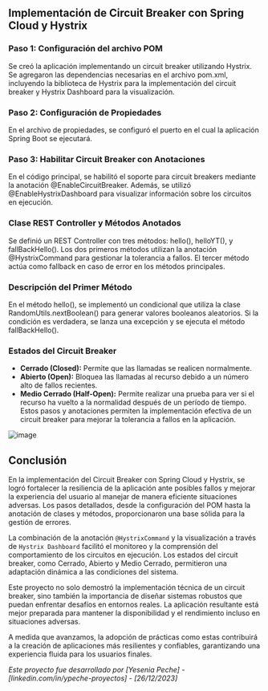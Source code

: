 ## Implementación de Circuit Breaker con Spring Cloud y Hystrix

### **Paso 1: Configuración del archivo POM**
Se creó la aplicación implementando un circuit breaker utilizando Hystrix. Se agregaron las dependencias necesarias en el archivo pom.xml, incluyendo la biblioteca de Hystrix para la implementación del circuit breaker y Hystrix Dashboard para la visualización.

### **Paso 2: Configuración de Propiedades**
En el archivo de propiedades, se configuró el puerto en el cual la aplicación Spring Boot se ejecutará.

### **Paso 3: Habilitar Circuit Breaker con Anotaciones**
En el código principal, se habilitó el soporte para circuit breakers mediante la anotación @EnableCircuitBreaker. Además, se utilizó @EnableHystrixDashboard para visualizar información sobre los circuitos en ejecución.

### **Clase REST Controller y Métodos Anotados**
Se definió un REST Controller con tres métodos: hello(), helloYT(), y fallBackHello(). Los dos primeros métodos utilizan la anotación @HystrixCommand para gestionar la tolerancia a fallos. El tercer método actúa como fallback en caso de error en los métodos principales.

### **Descripción del Primer Método**
En el método hello(), se implementó un condicional que utiliza la clase RandomUtils.nextBoolean() para generar valores booleanos aleatorios. Si la condición es verdadera, se lanza una excepción y se ejecuta el método fallBackHello().

### **Estados del Circuit Breaker**
- **Cerrado (Closed):** Permite que las llamadas se realicen normalmente.
- **Abierto (Open):** Bloquea las llamadas al recurso debido a un número alto de fallos recientes.
- **Medio Cerrado (Half-Open):** Permite realizar una prueba para ver si el recurso ha vuelto a la normalidad después de un período de tiempo.
Estos pasos y anotaciones permiten la implementación efectiva de un circuit breaker para mejorar la tolerancia a fallos en la aplicación.


![image](https://github.com/LizetPV/demoHystrix/assets/122371050/8e172611-5010-411f-8f34-8379b4c01bdb)

## **Conclusión**

En la implementación del Circuit Breaker con Spring Cloud y Hystrix, se logró fortalecer la resiliencia de la aplicación ante posibles fallos y mejorar la experiencia del usuario al manejar de manera eficiente situaciones adversas. Los pasos detallados, desde la configuración del POM hasta la anotación de clases y métodos, proporcionaron una base sólida para la gestión de errores.

La combinación de la anotación `@HystrixCommand` y la visualización a través de `Hystrix Dashboard` facilitó el monitoreo y la comprensión del comportamiento de los circuitos en ejecución. Los estados del circuit breaker, como Cerrado, Abierto y Medio Cerrado, permitieron una adaptación dinámica a las condiciones del sistema.

Este proyecto no solo demostró la implementación técnica de un circuit breaker, sino también la importancia de diseñar sistemas robustos que puedan enfrentar desafíos en entornos reales. La aplicación resultante está mejor preparada para mantener la disponibilidad y el rendimiento incluso en situaciones adversas.

A medida que avanzamos, la adopción de prácticas como estas contribuirá a la creación de aplicaciones más resilientes y confiables, garantizando una experiencia fluida para los usuarios finales.

*Este proyecto fue desarrollado por [Yesenia Peche] - [linkedin.com/in/ypeche-proyectos] - [26/12/2023]*
